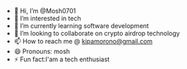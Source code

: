 - 👋 Hi, I’m @Mosh0701
- 👀 I’m interested in tech 
- 🌱 I’m currently learning software development
- 💞️ I’m looking to collaborate on crypto airdrop technology
- 📫 How to reach me @ kipamorono@gmail.com
- 😄 Pronouns: mosh
- ⚡ Fun fact:I'am a tech enthusiast

<!---
Mosh0701/Mosh0701 is a ✨ special ✨ repository because its `README.md` (this file) appears on your GitHub profile.
You can click the Preview link to take a look at your changes.
--->
